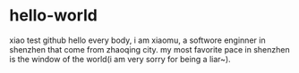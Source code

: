 # hello-world
xiao test github
hello every body, i am xiaomu, a softwore enginner in shenzhen that come from zhaoqing city.
my most favorite pace in shenzhen is the window of the world(i am very sorry for being a liar~). 
